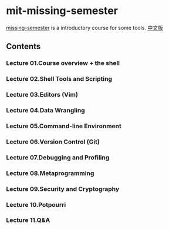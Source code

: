 # mit-missing-semester
[missing-semester](https://missing.csail.mit.edu/) is a introductory course for some tools. [中文版](https://missing-semester-cn.github.io/)

## Contents
### Lecture 01.Course overview + the shell

### Lecture 02.Shell Tools and Scripting


### Lecture 03.Editors (Vim)

### Lecture 04.Data Wrangling

### Lecture 05.Command-line Environment

### Lecture 06.Version Control (Git)

### Lecture 07.Debugging and Profiling

### Lecture 08.Metaprogramming

### Lecture 09.Security and Cryptography

### Lecture 10.Potpourri

### Lecture 11.Q&A





